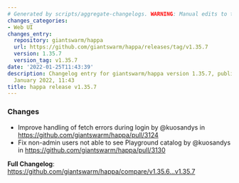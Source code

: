 ```yaml
---
# Generated by scripts/aggregate-changelogs. WARNING: Manual edits to this files will be overwritten.
changes_categories:
- Web UI
changes_entry:
  repository: giantswarm/happa
  url: https://github.com/giantswarm/happa/releases/tag/v1.35.7
  version: 1.35.7
  version_tag: v1.35.7
date: '2022-01-25T11:43:39'
description: Changelog entry for giantswarm/happa version 1.35.7, published on 25
  January 2022, 11:43
title: happa release v1.35.7
---
```


### Changes

* Improve handling of fetch errors during login by @kuosandys in https://github.com/giantswarm/happa/pull/3124
* Fix non-admin users not able to see Playground catalog by @kuosandys in https://github.com/giantswarm/happa/pull/3130


**Full Changelog**: https://github.com/giantswarm/happa/compare/v1.35.6...v1.35.7
